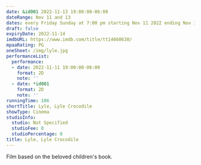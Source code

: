 ```yaml
---
date: &id001 2022-11-13 19:00:00-06:00
dateRange: Nov 11 and 13
dates: every Friday Sunday at 7:00 pm starting Nov 11 2022 ending Nov 13 2022
draft: false
expiryDate: 2022-11-14
imdbURL: https://www.imdb.com/title/tt14668630/
mpaaRating: PG
oneSheet: /img/lyle.jpg
performanceList:
  performance:
  - date: 2022-11-11 19:00:00-06:00
    format: 2D
    note: ''
  - date: *id001
    format: 2D
    note: ''
runningTime: 106
shortTitle: Lyle, Lyle Crocodile
showType: Cinema
studioInfo:
  studio: Not Specified
  studioFee: 0
  studioPercentage: 0
title: Lyle, Lyle Crocodile
---
```


Film based on the beloved children's book.